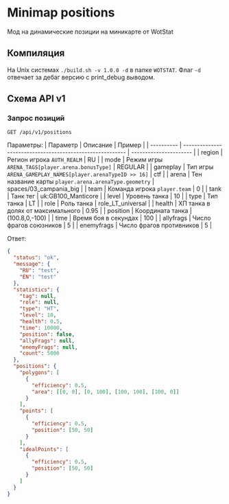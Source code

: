 # Minimap positions
Мод на динамические позиции на миникарте от WotStat

## Компиляция 
На Unix системах `./build.sh -v 1.0.0 -d` в папке `WOTSTAT`. Флаг `-d` отвечает за дебаг версию с print_debug выводом.

## Схема API v1
### Запрос позиций
`GET /api/v1/positions`

Параметры:
| Параметр   | Описание                                                  | Пример                 |
| ---------- | --------------------------------------------------------- | ---------------------- |
| region     | Регион игрока `AUTH_REALM`                                | RU                     |
| mode       | Режим игры `ARENA_TAGS[player.arena.bonusType]`           | REGULAR                |
| gameplay   | Тип игры `ARENA_GAMEPLAY_NAMES[player.arenaTypeID >> 16]` | сtf                    |
| arena      | Тен название карты `player.arena.arenaType.geometry`      | spaces/03_campania_big |
| team       | Команда игрока `player.team`                              | 0                      |
| tank       | Танк тег                                                  | uk:GB100_Manticore     |
| level      | Уровень танка                                             | 10                     |
| type       | Тип танка                                                 | LT                     |
| role       | Роль танка                                                | role_LT_universal      |
| health     | ХП танка в долях от максимального                         | 0.95                   |
| position   | Координата танка                                          | (100.8,0,-100)         |
| time       | Время боя в секундах                                      | 100                    |
| allyfrags  | Число фрагов союзников                                    | 5                      |
| enemyfrags | Число фрагов противников                                  | 5                      |

Ответ:
```json
{
  "status": "ok",
  "message": {
    "RU": "test",
    "EN": "test"
  },
  "statistics": {
    "tag": null,
    "role": null,
    "type": "HT",
    "level": 10,
    "health": 0.5,
    "time": 10000,
    "position": false,
    "allyFrags": null,
    "enemyFrags": null,
    "count": 5000
  },
  "positions": {
    "polygons": [
      {
        "efficiency": 0.5,
        "area": [[0, 0], [0, 100], [100, 100], [100, 0]]
      }
    ],
    "points": [
      {
        "efficiency": 0.5,
        "position": [50, 50]
      }
    ],
    "idealPoints": [
      {
        "efficiency": 0.5,
        "position": [50, 50]
      }
    ]
  }
}
```